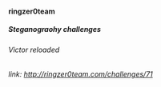 #### ringzer0team
##### Steganograohy challenges
###### Victor reloaded
###### link: http://ringzer0team.com/challenges/71
